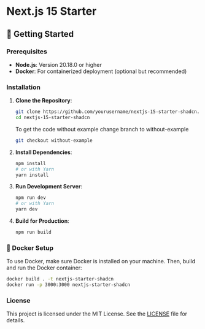 # Next.js 15 Starter

## 🏁 Getting Started

### Prerequisites

- **Node.js**: Version 20.18.0 or higher
- **Docker**: For containerized deployment (optional but recommended)

### Installation

1. **Clone the Repository**:

   ```bash
   git clone https://github.com/yourusername/nextjs-15-starter-shadcn.git
   cd nextjs-15-starter-shadcn
   ```

   To get the code without example change branch to without-example

   ```bash
   git checkout without-example
   ```

2. **Install Dependencies**:

   ```bash
   npm install
   # or with Yarn
   yarn install
   ```

3. **Run Development Server**:

   ```bash
   npm run dev
   # or with Yarn
   yarn dev
   ```

4. **Build for Production**:

   ```bash
   npm run build
   ```

### 🐳 Docker Setup

To use Docker, make sure Docker is installed on your machine. Then, build and run the Docker container:

```bash
docker build . -t nextjs-starter-shadcn
docker run -p 3000:3000 nextjs-starter-shadcn
```

### License

This project is licensed under the MIT License. See the [LICENSE](LICENSE) file for details.
